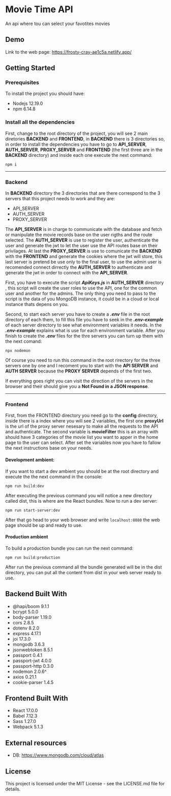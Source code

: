 # Movie Time API
An api where tou can select your favotites movies

## Demo
Link to the web page: https://frosty-cray-ae1c5a.netlify.app/

## Getting Started

### Prerequisites
To install the project you should have:
* Nodejs 12.19.0 
* npm 6.14.8

### Install all the dependencies
First, change to the root directory of the project, you will see 2 main diretories **BACKEND** and **FRONTEND**, in **BACKEND** there is 3 directories so, in order to install
the dependencies you have to go to **API_SERVER**, **AUTH_SERVER**, **PROXY_SERVER** and **FRONTEND** (the first three are in the **BACKEND** directory) and inside each one execute the next command:
```
npm i
```

---

### Backend
In **BACKEND** directory the 3 directories that are there correspond to the 3 servers that this project needs to work and they are:
* API_SERVER
* AUTH_SERVER
* PROXY_SERVER

The **API_SERVER** is in charge to communicate with the database and fetch or manipulate the movie records base on the user rigths and the route selected. The **AUTH_SERVER**
is use to register the user, authenticate the user and generate the jwt to let the user use the API routes base on their privilages. At last the **PROXY_SERVER** is use to 
comunicate the **BACKEND** with the **FRONTEND** and generate the cookies where the jwt will store, this last server is pretend be use only to the final user, to use the admin
user is recomended connect dirrectly the **AUTH_SERVER** to authenticate and generate the jwt in order to connect with the **API_SERVER**.

First, you have to execute the script ***ApiKeys.js*** in **AUTH_SERVER** directory , this script will create the user roles to use the API, one for the common user and another 
for the admins. The only thing you need to pass to the script is the data of you MongoDB instance, it could be in a cloud or local instance thats depens on you.

Second, to start each server you have to create a ***.env*** file in the root directory of each them, to fill this file you have to seek in the ***.env-example*** of each server 
directory to see what environment variables it needs. In the ***.env-example*** explains what is use for each environment variable. After you finish to create the ***.env*** 
files for the thre servers you can turn up them with the next comand:
```
npx nodemon
```
Of course you need to run this command in the root rirectory for the three servers one by one and I recoment you to start with the **API SERVER** and **AUTH SERVER** because
the **PROXY SERVER** depends of the first two.

If everything goes right you can visit the direction of the servers in the browser and their should give you a **Not Found in a JSON response**.

---

### Frontend

First, from the FRONTEND directory you need go to the **config** directory, inside there is a index where you will see 2 variables, the first one **proxyUrl** is the url of the 
proxy server nesesary to make all the requests to the API and authenticate. The second variable is **movieFilter** this is an array with should have 3 categories of the movie 
list you want to apper in the home page to the user can select. After set the variables now you have to fallow the next instructions base on your needs.

#### Development ambient:
If you want to start a dev ambient you should be at the root directory and execute the the next command in the console:
```
npm run build:dev
```
After executing the previous command you will notice a new directory called dist, this is where are the React bundles.
Now to run a dev server:
```
npm run start-server:dev
```
After that go head to your web browser and write `localhost:8080` the web page should be up and ready to use.

#### Production ambient
To build a production bundle you can run the next command:
```
npm run build:production
```
After run the previous command all the bundle generated will be in the dist directory, you can put all the content from dist in your web server ready to use.

## Backend Built With
* @hapi/boom 9.1.1
* bcrypt 5.0.0
* body-parser 1.19.0
* cors 2.8.5
* dotenv 8.2.0
* express 4.17.1
* joi 17.3.0
* mongodb 3.6.3
* jsonwebtoken 8.5.1
* passport 0.4.1
* passport-jwt 4.0.0
* passport-http 0.3.0
* nodemon 2.0.6^
* axios 0.21.1
* cookie-parser 1.4.5    

## Frontend Built With
* React 17.0.0
* Babel 7.12.3
* Sass 1.27.0
* Webpack 5.1.3

## External resources
* DB: https://www.mongodb.com/cloud/atlas

## License
This project is licensed under the MIT License - see the LICENSE.md file for details.
